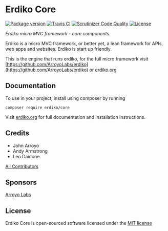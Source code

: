 Erdiko Core
===========

[![Package version](https://img.shields.io/packagist/v/erdiko/core.svg?style=flat-square)](https://packagist.org/packages/erdiko/core) [![Travis CI](https://travis-ci.org/Erdiko/core.svg?branch=master)](https://travis-ci.org/Erdiko/core) [![Scrutinizer Code Quality](https://scrutinizer-ci.com/g/Erdiko/core/badges/quality-score.png?b=master)](https://scrutinizer-ci.com/g/Erdiko/core/?branch=master) [![License](https://poser.pugx.org/erdiko/core/license)](https://packagist.org/packages/erdiko/core)

*Erdiko micro MVC framework - core components*

Erdiko is a micro MVC framework, or better yet, a lean framework for APIs, web apps and websites.  Erdiko is start up friendly.

This is the engine that runs erdiko, for the full micro framework visit 
[https://github.com/ArroyoLabs/erdiko](https://github.com/ArroyoLabs/erdiko) or [erdiko.org](http://www.erdiko.org/)


Documentation
-------------

To use in your project, install using composer by running

    composer require erdiko/core

Visit [erdiko.org](http://www.erdiko.org/) for full documentation and installation instructions.


Credits
-------

* John Arroyo
* Andy Armstrong
* Leo Daidone

[All Contributors](https://github.com/Erdiko/core/graphs/contributors)


Sponsors
--------

[Arroyo Labs](http://www.arroyolabs.com/)


License
-------

Erdiko Core is open-sourced software licensed under the [MIT license](http://opensource.org/licenses/MIT)
